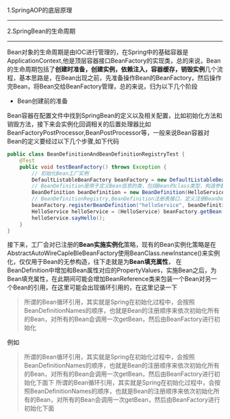 
1.SpringAOP的底层原理

---

2.SpringBean的生命周期

---

Bean对象的生命周期是由IOC进行管理的，在Spring中的基础容器是ApplicationContext,他是顶层容器接口BeanFactory的实现类，总的来说，Bean的生命周期包括了**创建时准备，创建实例，依赖注入，容器缓存，销毁实例**几个流程，基本思路是，在Bean出现之前，先准备操作Bean的BeanFactory，然后操作完Bean，将Bean交给BeanFactory管理，总的来说，归为以下几个阶段

- Bean创建前的准备

Bean容器在配置文件中找到SpringBean的定义以及相关配置，比如初始化方法和销毁方法，接下来会实例化回调相关的后置处理器比如BeanFactoryPostProcessor,BeanPostProcessor等，一般来说Bean容器对Bean的定义要经过以下几个步骤,如下代码

```java
public class BeanDefinitionAndBeanDefinitionRegistryTest {
	@Test
	public void testBeanFactory() throws Exception {
		// 初始化Bean工厂实例
		DefaultListableBeanFactory beanFactory = new DefaultListableBeanFactory();
		// BeanDefinition是用于定义Bean信息的类，包括Bean的class类型，构造参数，属性等信息，每个Bean都会关联一个BeanDefinetion例
		BeanDefinition beanDefinition = new BeanDefinition(HelloService.class);
		// BeanDefinitionRegistry,BeanDefinition注册表接口，定义注册BeanDefinition的方法
		beanFactory.registerBeanDefinition("helloService", beanDefinition);
		HelloService helloService = (HelloService) beanFactory.getBean("helloService");
		helloService.sayHello();
	}
}
```

接下来，工厂会对已注册的**Bean实施实例化**策略，现有的Bean实例化策略是在AbstractAutoWireCapleBleBeanFactory使用BeanClass.newInstance()来实例化，仅仅用于Bean的无参构造，往下走就是为**Bean填充属性**， 在BeanDefinition中增加和Bean属性对应的PropertyValues，实施Bean之后，为Bean填充属性，在此期间可能会增加BeanReference类来包装一个Bean对另一个Bean的引用，在这里可能会出现循环引用的，在这里记录一下

> 所谓的Bean循环引用，其实就是Spring在初始化过程中，会按照BeanDefinitionNames的顺序，也就是Bean的注册顺序来依次初始化所有的Bean，对所有的Bean会调用一次getBean，然后由BeanFactory进行初始化

例如
> 所谓的Bean循环引用，其实就是Spring在初始化过程中，会按照BeanDefinitionNames的顺序，也就是Bean的注册顺序来依次初始化所有的Bean，对所有的Bean会调用一次getBean，然后由BeanFactory进行初始化下面下
> 所谓的Bean循环引用，其实就是Spring在初始化过程中，会按照BeanDefinitionNames的顺序，也就是Bean的注册顺序来依次初始化所有的Bean，对所有的Bean会调用一次getBean，然后由BeanFactory进行初始化下面
